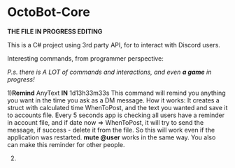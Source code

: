 # OctoBot-Core
**THE FILE IN PROGRESS EDITING**

This is a C# project using 3rd party API, for to interact with Discord users. 

Interesting commands, from programmer perspective:

*P.s. there is A LOT of commands and interactions, and even **a game** in progress!*

1)**Remind** AnyText **IN** 1d13h33m33s This command will remind you anything you want in the time you ask as a DM message.
How it works: It creates a struct with calculated time WhenToPost, and the text you wanted and save it to accounts file. Every 5 seconds app is checking all users have a reminder in account file, and if date now => WhenToPost, it will try to send the message, if success - delete it from the file. So this will work even if the application was restarted. **mute @user** works in the same way. You also can make this reminder for other people.

2)
